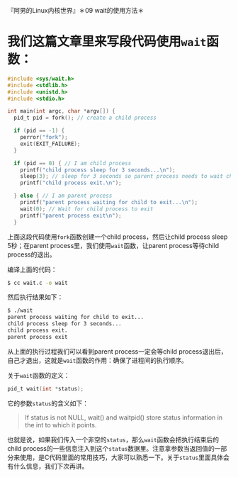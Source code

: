 『阿男的Linux内核世界』＊09 wait的使用方法＊

# 我们这篇文章里来写段代码使用`wait`函数：

```c
#include <sys/wait.h>
#include <stdlib.h>
#include <unistd.h>
#include <stdio.h>

int main(int argc, char *argv[]) {
  pid_t pid = fork(); // create a child process                                                                                                              

  if (pid == -1) {
    perror("fork");
    exit(EXIT_FAILURE);
  }

  if (pid == 0) { // I am child process                                                                                                                      
    printf("child process sleep for 3 seconds...\n");
    sleep(3); // sleep for 3 seconds so parent process needs to wait child process to exit                                                                   
    printf("child process exit.\n");

  } else { // I am parent process                                                                                                                            
    printf("parent process waiting for child to exit...\n");
    wait(0); // Wait for child process to exit                                                                                                               
    printf("parent process exit\n");
  }
```

上面这段代码使用`fork`函数创建一个child process，然后让child process sleep 5秒；在parent process里，我们使用`wait`函数，让parent process等待child process的退出。

编译上面的代码：

```bash
$ cc wait.c -o wait
```

然后执行结果如下：

```bash
$ ./wait 
parent process waiting for child to exit...
child process sleep for 3 seconds...
child process exit.
parent process exit
```

从上面的执行过程我们可以看到parent process一定会等child process退出后，自己才退出，这就是`wait`函数的作用：确保了进程间的执行顺序。

关于`wait`函数的定义：

```c
pid_t wait(int *status);
```

它的参数`status`的含义如下：

> If status is not NULL, wait() and waitpid() store status information in the int to which it points.

也就是说，如果我们传入一个非空的`status`，那么`wait`函数会把执行结束后的child process的一些信息注入到这个`status`数据里。注意拿参数当返回值的一部分来使用，是C代码里面的常用技巧，大家可以熟悉一下。关于`status`里面具体会有什么信息，我们下次再讲。